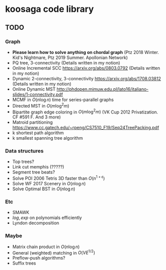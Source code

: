 # koosaga code library

## TODO

### Graph

* **Please learn how to solve anything on chordal graph** (Ptz 2018 Winter. Kid's Nightmare, Ptz 2019 Summer. Apollonian Network)
* PQ tree, 3-connectivity (Details written in my notion)
* Online Incremental SCC https://arxiv.org/abs/0803.0792 (Details written in my notion)
* Dynamic 2-connectivity, 3-connectivity https://arxiv.org/abs/1708.03812 (Details written in my notion)
* Online Dynamic MST http://phdopen.mimuw.edu.pl/lato16/italiano-slides/1-connectivity.pdf
* MCMF in $O(n \log n)$ time for series-parallel graphs
* Directed MST in $O(m\log^2 m)$ 
* Bipartite graph edge coloring in $O(m \log ^2 m)$ (VK Cup 2012 Privatization. CF #591 F. And 3 more)
* Matroid partitioning https://www.cc.gatech.edu/~rpeng/CS7510_F19/Sep24TreePacking.pdf
* k shortest path algorithm
* k smallest spanning tree algorithm

### Data structures

* Top trees?
* Link cut memphis (?????)
* Segment tree beats?
* Solve POI 2006 Tetris 3D faster than $O(n^{1 + \epsilon})$
* Solve WF 2017 Scenery in $O(n\log n)$
* Solve Optimal BST in $O(n\log n)$

### Etc

* SMAWK
* $log, exp$ on polynomials efficiently
* Lyndon decomposition

### Maybe

* Matrix chain product in $O(n \log n)$ 
* General (weighted) matching in $O(VE^{1/2})$
* Preflow-push algorithms? 
* Suffix trees 